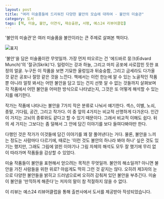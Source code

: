 ```yaml
---
layout: post
title: "여러 미술품들에 드리워진 다양한 불안의 모습에 대하여 - 불안의 미술관"
category: 도서
tags: [책, 미술, 불안, 이연식, 재승출판, 서평, 예스24 리뷰어클럽]
---
```


'불안의 미술관'은
여러 미술품을 불안이라는 큰 주제로 살펴본 책이다.

![표지](https://lh3.googleusercontent.com/4XdMNbj1E9pehtKPqC9Zs_Tp7i4L0xbAd7XzXyEXCbg0LrLWt1UtUJuRfAVX9gfD8nwym3FaIi7axw=s480)

'불안'을 담은 미술품이란 무엇일까.
가장 먼저 떠오르는 건 '에드바르 뭉크(Edvard Munch)'의 '절규(Skrik)'다.
일렁이는 강과 하늘, 그리고 마치 공포에 사로잡힌 듯한 표정의 얼굴.
누구든 이 작품을 보면 기묘한 울렁임과 뒤숭숭함, 그리고 금세라도 다가올 것 같은 공포나 절망 같은 것을 느낀다.
책에서는 이런 한눈에 알 수 있는 노골적인 작품뿐 아니라
얼핏 봐서는 어떤 불안을 담고 있는 건지 선뜻 알 수 없는 것들까지 살펴보며
각 작품에서 어떤 불안을 어떠한 방식으로 나타냈는지,
그것은 또 어떻게 해석할 수 있는지를 얘기한다.

작가는 작품에 나타나는 불안을 7가지 작은 분류로 나눠서 얘기한다.
섹스, 이별, 노쇠, 종말, 기다림, 공간, 그리고 작가다.
이 중 앞의 4가지는 비교적 선명하게 다가온다.
인간이 가지는 고뇌의 종류와도 같다고 할 수 있기 때문이다.
그래서 비교적 이해도 쉽다.
뒤의 세 가지는 그보다는 좀 덜해서
그 안에 담긴 이야기를 보다 들여다봐야만 한다.

다행인 것은 작가가 이것들에 담긴 이야기를 꽤 잘 풀어낸다는 거다.
물론, 불안을 느끼는 정도는 사람마다 다르기에,
때로는 '이런 것도 불안의 하나라 봐야 하나' 싶은 것도 있기는 했지만,
그래도 그림에 얽힌 이야기나 그림 자체의 해석도 모두 잘 했기에
무리 없이 따라가며 작품들을 감상할 수 있었다.

미술 작품들이 불안을 표현해서 얻으려는 목적은 무엇일까.
불안의 해소일까?
아니면 불안을 가진 사람들을 위한 위로?
아쉽게도 딱히 그런 것 같지는 않다.
오히려 제3자의 눈으로 다양한 불안들을 밝히고 드러냄으로써 오히려 감춰져 있던 불안을 부추긴다.
미술이 불안을 '만끽하게 해준다'는 저자의 말이 참 적절하지 않을 수 없다.



<div class="im im-info">
이 리뷰는 예스24 리뷰어클럽을 통해 출판사에서 도서를 제공받아 작성되었습니다.
</div>
